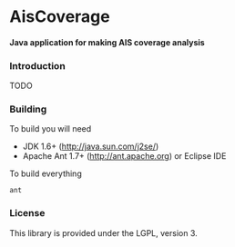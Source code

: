 AisCoverage
======

#### Java application for making AIS coverage analysis ####

### Introduction ###

TODO

### Building ###

To build you will need

* JDK 1.6+ (http://java.sun.com/j2se/)
* Apache Ant 1.7+ (http://ant.apache.org) or Eclipse IDE

To build everything
 
	ant 

### License ###

This library is provided under the LGPL, version 3.